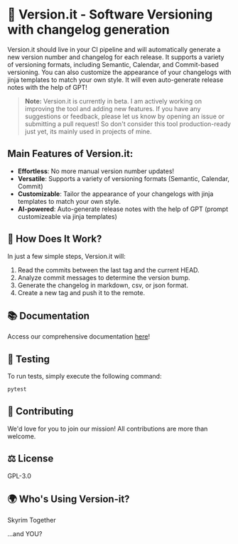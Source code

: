 # 🚀 Version.it - Software Versioning with changelog generation

Version.it should live in your CI pipeline and will automatically generate a new version number and changelog for each release. It supports a variety of versioning formats, including Semantic, Calendar, and Commit-based versioning. You can also customize the appearance of your changelogs with jinja templates to match your own style. It will even auto-generate release notes with the help of GPT!

> **Note:** Version.it is currently in beta. I am  actively working on improving the tool and adding new features. If you have any suggestions or feedback, please let us know by opening an issue or submitting a pull request! So don't consider this tool production-ready just yet, its mainly used in projects of mine.

## Main Features of Version.it:
* **Effortless**: No more manual version number updates!
* **Versatile**: Supports a variety of versioning formats (Semantic, Calendar, Commit)
* **Customizable**: Tailor the appearance of your changelogs with jinja templates to match your own style.
* **AI-powered**: Auto-generate release notes with the help of GPT (prompt customizeable via jinja templates)

## 🧪 How Does It Work?

In just a few simple steps, Version.it will:

1. Read the commits between the last tag and the current HEAD.
2. Analyze commit messages to determine the version bump.
3. Generate the changelog in markdown, csv, or json format.
4. Create a new tag and push it to the remote.

## 📚 Documentation

Access our comprehensive documentation [here](./docs/getting_started.md)!

## 🧪 Testing

To run tests, simply execute the following command:

```bash
pytest
```

## 👥 Contributing
We'd love for you to join our mission! All contributions are more than welcome.

## ⚖️ License
GPL-3.0

## 🌍 Who's Using Version-it?
Skyrim Together

...and YOU?